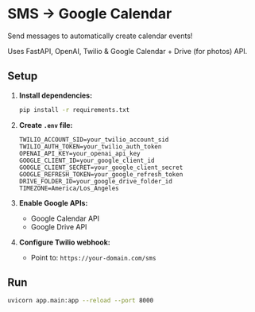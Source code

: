 # SMS → Google Calendar 

Send messages to automatically create calendar events!

Uses FastAPI, OpenAI, Twilio & Google Calendar + Drive (for photos) API.

## Setup

1. **Install dependencies:**
   ```bash
   pip install -r requirements.txt
   ```

2. **Create `.env` file:**
   ```env
   TWILIO_ACCOUNT_SID=your_twilio_account_sid
   TWILIO_AUTH_TOKEN=your_twilio_auth_token
   OPENAI_API_KEY=your_openai_api_key
   GOOGLE_CLIENT_ID=your_google_client_id
   GOOGLE_CLIENT_SECRET=your_google_client_secret
   GOOGLE_REFRESH_TOKEN=your_google_refresh_token
   DRIVE_FOLDER_ID=your_google_drive_folder_id
   TIMEZONE=America/Los_Angeles
   ```

3. **Enable Google APIs:**
   - Google Calendar API
   - Google Drive API

4. **Configure Twilio webhook:**
   - Point to: `https://your-domain.com/sms`

## Run

```bash
uvicorn app.main:app --reload --port 8000
```

